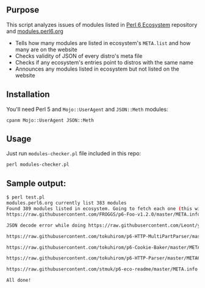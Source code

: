 
## Purpose

This script analyzes issues of modules listed in
[Perl 6 Ecosystem](https://github.com/perl6/ecosystem/) repository and
[modules.perl6.org](http://modules.perl6.org/)

* Tells how many modules are listed in ecosystem's `META.list` and how many
are on the website
* Checks validity of JSON of every distro's meta file
* Checks if any ecosystem's entries point to distros with the same name
* Announces any modules listed in ecosystem but not listed on the website

## Installation

You'll need Perl 5 and `Mojo::UserAgent` and `JSON::Meth` modules:

    cpanm Mojo::UserAgent JSON::Meth

## Usage

Just run `modules-checker.pl` file included in this repo:

    perl modules-checker.pl

## Sample output:

```bash
$ perl test.pl
modules.perl6.org currently list 383 modules
Found 389 modules listed in ecosystem. Going to fetch each one (this will take a while)
https://raw.githubusercontent.com/FROGGS/p6-Foo-v1.2.0/master/META.info has the same name [Foo] as https://raw.githubusercontent.com/FROGGS/p6-Foo-v1.0.0/master/META.info!

JSON decode error while doing https://raw.githubusercontent.com/Leont/yamlish/master/META.info

https://raw.githubusercontent.com/tokuhirom/p6-HTTP-MultiPartParser/master/META6.json [HTTP::MultiPartParser] not found on modules.perl6.org!

https://raw.githubusercontent.com/tokuhirom/p6-Cookie-Baker/master/META6.json [Cookie::Baker] not found on modules.perl6.org!

https://raw.githubusercontent.com/tokuhirom/p6-HTTP-Parser/master/META6.json [HTTP::Parser] not found on modules.perl6.org!

https://raw.githubusercontent.com/stmuk/p6-eco-readme/master/META.info [App::ecoreadme] not found on modules.perl6.org!

All done!
```